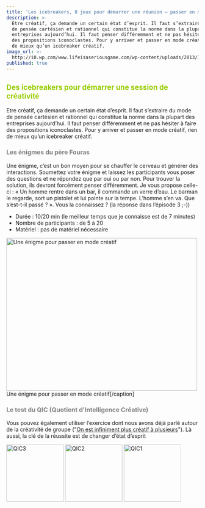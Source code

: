 ```yaml
---
title: 'Les icebreakers, 8 jeux pour démarrer une réunion – passer en mode créatif'
description: >-
  Etre créatif, ça demande un certain état d’esprit. Il faut s’extraire du mode
  de pensée cartésien et rationnel qui constitue la norme dans la plupart des
  entreprises aujourd’hui. Il faut penser différemment et ne pas hésiter à faire
  des propositions iconoclastes. Pour y arriver et passer en mode créatif, rien
  de mieux qu’un icebreaker créatif.
image_url: >-
  http://i0.wp.com/www.lifeisaseriousgame.com/wp-content/uploads/2013/11/enigme.png?resize=500%2C400
published: true
---
```


<span style="color: #99cc00; font-size: 14pt;">Des icebreakers pour démarrer une session de créativité</span>
-------------------------------------------------------------------------------------------------------------

Etre créatif, ça demande un certain état d’esprit. Il faut s’extraire du mode de pensée cartésien et rationnel qui constitue la norme dans la plupart des entreprises aujourd’hui. Il faut penser différemment et ne pas hésiter à faire des propositions iconoclastes. Pour y arriver et passer en mode créatif, rien de mieux qu’un icebreaker créatif.

### <span style="color: #808080; font-size: 12pt;">Les énigmes du père Fouras</span>

Une énigme, c’est un bon moyen pour se chauffer le cerveau et générer des interactions. Soumettez votre énigme et laissez les participants vous poser des questions et ne répondez que par oui ou par non. Pour trouver la solution, ils devront forcément penser différemment. Je vous propose celle-ci : « Un homme rentre dans un bar, il commande un verre d’eau. Le barman le regarde, sort un pistolet et lui pointe sur la tempe. L’homme s’en va. Que s’est-t-il passé ? ». Vous la connaissez ? (la réponse dans l’épisode 3 ;-)) 

* Durée : 10/20 min (le meilleur temps que je connaisse est de 7 minutes)
* Nombre de participants : de 5 à 20
* Matériel : pas de matériel nécessaire

<img src="http://www.lifeisaseriousgame.com/wp-content/uploads/2013/11/enigme.png" title="Une énigme pour passer en mode créatif" alt="Une énigme pour passer en mode créatif" class="wp-image-961" width="500" height="400" /> Une énigme pour passer en mode créatif\[/caption\]

### <span style="color: #808080; font-size: 12pt;">Le test du QIC (Quotient d’Intelligence Créative)</span>

Vous pouvez également utiliser l’exercice dont nous avons déjà parlé autour de la créativité de groupe ("[On est infiniment plus créatif à plusieurs](http://www.lifeisaseriousgame.com/on-est-infiniment-plus-creatif-a-plusieurs/)"). Là aussi, la clé de la réussite est de changer d’état d’esprit

<img src="http://www.lifeisaseriousgame.com/wp-content/uploads/2013/09/QIC3-150x150.png" alt="QIC3" class="alignleft size-thumbnail wp-image-535" width="150" height="150" /> <img src="http://www.lifeisaseriousgame.com/wp-content/uploads/2013/09/QIC2-150x150.png" alt="QIC2" class="alignleft size-thumbnail wp-image-534" width="150" height="150" /> <img src="http://www.lifeisaseriousgame.com/wp-content/uploads/2013/09/QIC1-150x150.png" alt="QIC1" class="alignleft size-thumbnail wp-image-533" width="150" height="150" />
